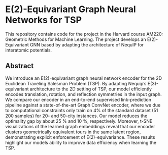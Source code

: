# E(2)-Equivariant Graph Neural Networks for TSP

This repository contains code for the project in the Harvard course AM220: Geometric Methods for Machine Learning. The project develops an E(2)-Equivariant GNN based by adapting the architecture of NequIP for interatomic potentials. 

## Abstract

We introduce an E(2)-equivariant graph neural network encoder for the 2D Euclidean Traveling
Salesman Problem (TSP). By adapting Nequip’s E(3)-equivariant architecture to the 2D setting
of TSP, our model efficiently encodes translation, rotation, and reflection symmetries in the input graph. We compare our encoder in an end-to-end supervised link-prediction pipeline against a state-of-the-art Graph ConvNet encoder, where we due to computational constraints only train on 4% of the standard dataset (51 200 samples) for 20- and 50-city instances. Our model reduces the optimality gap by about 25 % and 10 %, respectively. Moreover, t-SNE visualizations of the learned graph embeddings reveal that our encoder clusters geometrically equivalent tours in the same latent region, demonstrating explicit enforcement of E(2)-equivariance. These results highlight our models ability to improve data efficiency when learning the TSP.
